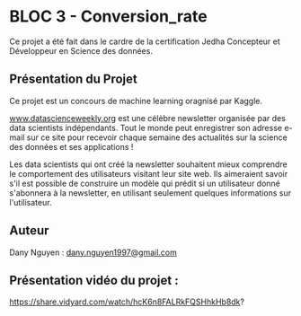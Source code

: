 # BLOC 3 - Conversion_rate

Ce projet a été fait dans le cardre de la certification Jedha Concepteur et Développeur en Science des données.

## Présentation du Projet

Ce projet est un concours de machine learning oragnisé par Kaggle.

www.datascienceweekly.org est une célèbre newsletter organisée par des data scientists indépendants. Tout le monde peut enregistrer son adresse e-mail sur ce site pour recevoir chaque semaine des actualités sur la science des données et ses applications !

Les data scientists qui ont créé la newsletter souhaitent mieux comprendre le comportement des utilisateurs visitant leur site web. Ils aimeraient savoir s'il est possible de construire un modèle qui prédit si un utilisateur donné s'abonnera à la newsletter, en utilisant seulement quelques informations sur l'utilisateur.

## Auteur
Dany Nguyen : dany.nguyen1997@gmail.com

## Présentation vidéo du projet : 
https://share.vidyard.com/watch/hcK6n8FALRkFQSHhkHb8dk?
